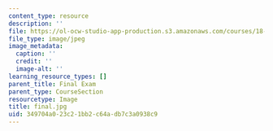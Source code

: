 ```yaml
---
content_type: resource
description: ''
file: https://ol-ocw-studio-app-production.s3.amazonaws.com/courses/18-03sc-differential-equations-fall-2011/349704a023c21bb2c64adb7c3a0938c9_final.jpg
file_type: image/jpeg
image_metadata:
  caption: ''
  credit: ''
  image-alt: ''
learning_resource_types: []
parent_title: Final Exam
parent_type: CourseSection
resourcetype: Image
title: final.jpg
uid: 349704a0-23c2-1bb2-c64a-db7c3a0938c9
---
```

